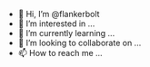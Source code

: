 - 👋 Hi, I’m @flankerbolt
- 👀 I’m interested in ...
- 🌱 I’m currently learning ...
- 💞️ I’m looking to collaborate on ...
- 📫 How to reach me ...

<!---
flankerbolt/flankerbolt is a ✨ special ✨ repository because its `README.md` (this file) appears on your GitHub profile.
You can click the Preview link to take a look at your changes.
--->
